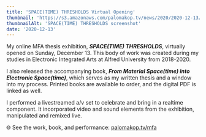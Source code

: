 ```yaml
---
title: 'SPACE(TIME) THRESHOLDS Virtual Opening'
thumbnail: 'https://s3.amazonaws.com/palomakop.tv/news/2020/2020-12-13/spacetime_thresholds.jpg'
thumbnailAlt: 'SPACE(TIME) THRESHOLDS screenshot'
date: '2020-12-13'
---
```


<p>
  My online MFA thesis exhibition, <i><b>SPACE(TIME) THRESHOLDS</b></i>, virtually opened on Sunday, December 13. This body of work was created during my studies in Electronic Integrated Arts at Alfred University from 2018-2020.
  </p>
<p>
  I also released the accompanying book, <b><i>From Material Space(time) into Electronic Space(time)</i></b>, which serves as my written thesis and a window into my process. Printed books are available to order, and the digital PDF is linked as well.
  </p>
<p>
  I performed a livestreamed a/v set to celebrate and bring in a realtime component. It incorporated video and sound elements from the exhibition, manipulated and remixed live.
  </p>
<p>
  🌐 See the work, book, and performance: <a href="/mfa" target="_blank">palomakop.tv/mfa</a>
</p>
